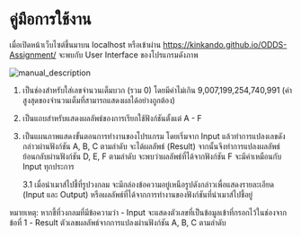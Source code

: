 # คู่มือการใช้งาน

เมื่อเปิดหน้าเว็บไซต์ขึ้นมาบน localhost หรือเข้าผ่าน https://kinkando.github.io/ODDS-Assignment/
จะพบกับ User Interface ของโปรแกรมดังภาพ

![manual_description](https://user-images.githubusercontent.com/73744120/153751866-80231afb-a909-4b6f-b66b-53a5f2a2c1a8.png)

1. เป็นช่องสำหรับใส่เลขจำนวนเต็มบวก (รวม 0) โดยมีค่าไม่เกิน 9,007,199,254,740,991 (ค่าสูงสุดของจำนวนเต็มที่สามารถแสดงผลได้อย่างถูกต้อง)
2. เป็นแถบสำหรับแสดงผลลัพธ์ของการเรียกใช้ฟังก์ชันตั้งแต่ A - F
3. เป็นแผนภาพแสดงขั้นตอนการทำงานของโปรแกรม โดยเริ่มจาก Input แล้วทำการแปลงเลขดังกล่าวผ่านฟังก์ชัน A, B, C ตามลำดับ จะได้ผลลัพธ์ (Result) จากนั้นจึงทำการแปลงผลลัพธ์ย้อนกลับผ่านฟังก์ชัน D, E, F ตามลำดับ จะพบว่าผลลัพธ์ที่ได้จากฟังก์ชัน F จะมีค่าเหมือนกับ Input ทุกประการ

   3.1 เมื่อนำเมาส์ไปชี้ที่รูปวงกลม จะมีกล่องข้อความอยู่เหนือรูปดังกล่าวเพื่อแสดงรายละเอียด (Input และ Output) หรือผลลัพธ์ที่ได้จากการทำงานของฟังก์ชันที่นำเมาส์ไปชี้อยู่
   
หมายเหตุ: หากชี้ที่วงกลมที่มีข้อความว่า 
         - Input จะแสดงตัวเลขที่เป็นข้อมูลเข้าที่กรอกไว้ในช่องจากข้อที่ 1 
         - Result ตัวเลขผลลัพธ์จากการแปลงผ่านฟังก์ชัน A, B, C ตามลำดับ
